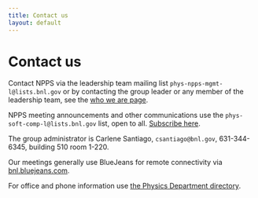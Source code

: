 ```yaml
---
title: Contact us
layout: default
---
```


# Contact us

Contact NPPS via the leadership team mailing list `phys-npps-mgmt-l@lists.bnl.gov` or by contacting the group leader or any member of the leadership team, see the [who we are page](/who.html).

NPPS meeting announcements and other communications use the `phys-soft-comp-l@lists.bnl.gov` list, open to all. [Subscribe here](https://lists.bnl.gov/mailman/listinfo/phys-soft-comp-l).

The group administrator is Carlene Santiago, `csantiago@bnl.gov`, 631-344-6345, building 510 room 1-220.

Our meetings generally use BlueJeans for remote connectivity via [bnl.bluejeans.com](https://bnl.bluejeans.com).

For office and phone information use [the Physics Department directory](https://www.phy.bnl.gov/DepartmentDirectory/searchDirectory.php).

